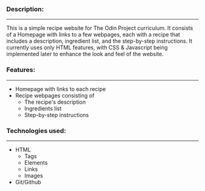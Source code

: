 ### Description:
---
This is a simple recipe website for The Odin Project curriculum. It consists of a Homepage with links to a few webpages, each with a recipe that includes a description, ingredient list, and the step-by-step instructions. It currently uses only HTML features, with CSS & Javascript being implemented later to enhance the look and feel of the website. 

### Features:
---
- Homepage with links to each recipe
- Recipe webpages consisting of
    - The recipe's description
    - Ingredients list
    - Step-by-step instructions

### Technologies used:
---
- HTML
    - Tags
    - Elements
    - Links
    - Images
- Git/Github
